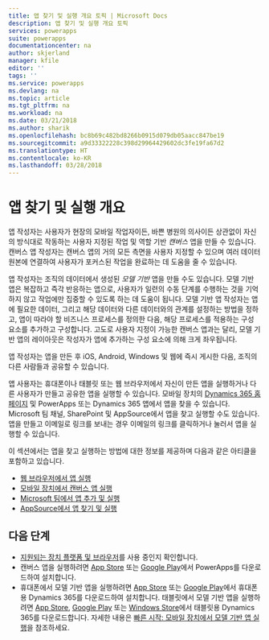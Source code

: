 ```yaml
---
title: 앱 찾기 및 실행 개요 토픽 | Microsoft Docs
description: 앱 찾기 및 실행 개요 토픽
services: powerapps
suite: powerapps
documentationcenter: na
author: skjerland
manager: kfile
editor: ''
tags: ''
ms.service: powerapps
ms.devlang: na
ms.topic: article
ms.tgt_pltfrm: na
ms.workload: na
ms.date: 03/21/2018
ms.author: sharik
ms.openlocfilehash: bc8b69c482bd8266b0915d079db05aacc847be19
ms.sourcegitcommit: a9d33322228c398d29964429602dc3fe19fa67d2
ms.translationtype: HT
ms.contentlocale: ko-KR
ms.lasthandoff: 03/28/2018
---
```

# <a name="find-and-run-apps-overview"></a>앱 찾기 및 실행 개요
앱 작성자는 사용자가 현장의 모바일 작업자이든, 바쁜 병원의 의사이든 상관없이 자신의 방식대로 작동하는 사용자 지정된 작업 및 역할 기반 *캔버스* 앱을 만들 수 있습니다. 캔버스 앱 작성자는 캔버스 앱의 거의 모든 측면을 사용자 지정할 수 있으며 여러 데이터 원본에 연결하여 사용자가 포커스된 작업을 완료하는 데 도움을 줄 수 있습니다.

앱 작성자는 조직의 데이터에서 생성된 *모델 기반* 앱을 만들 수도 있습니다. 모델 기반 앱은 복잡하고 즉각 반응하는 앱으로, 사용자가 일련의 수동 단계를 수행하는 것을 기억하지 않고 작업에만 집중할 수 있도록 하는 데 도움이 됩니다. 모델 기반 앱 작성자는 앱에 필요한 데이터, 그리고 해당 데이터와 다른 데이터와의 관계를 설정하는 방법을 정하고, 앱이 따라야 할 비즈니스 프로세스를 정의한 다음, 해당 프로세스를 적용하는 구성 요소를 추가하고 구성합니다. 고도로 사용자 지정이 가능한 캔버스 앱과는 달리, 모델 기반 앱의 레이아웃은 작성자가 앱에 추가하는 구성 요소에 의해 크게 좌우됩니다.

앱 작성자는 앱을 만든 후 iOS, Android, Windows 및 웹에 즉시 게시한 다음, 조직의 다른 사람들과 공유할 수 있습니다.

앱 사용자는 휴대폰이나 태블릿 또는 웹 브라우저에서 자신이 만든 앱을 실행하거나 다른 사용자가 만들고 공유한 앱을 실행할 수 있습니다. 모바일 장치의 [Dynamics 365 홈 페이지](https://home.dynamics.com/) 및 PowerApps 또는 Dynamics 365 앱에서 앱을 찾을 수 있습니다. Microsoft 팀 채널, SharePoint 및 AppSource에서 앱을 찾고 실행할 수도 있습니다. 앱을 만들고 이메일로 링크를 보내는 경우 이메일의 링크를 클릭하거나 눌러서 앱을 실행할 수 있습니다.

이 섹션에서는 앱을 찾고 실행하는 방법에 대한 정보를 제공하며 다음과 같은 아티클을 포함하고 있습니다.

* [웹 브라우저에서 앱 실행](run-app-browser.md)
* [모바일 장치에서 캔버스 앱 실행](run-app-client.md)
* [Microsoft 팀에서 앱 추가 및 실행](open-app-embedded-in-teams.md)
* [AppSource에서 앱 찾기 및 실행](app-source.md)

## <a name="next-steps"></a>다음 단계
* [지원되는 장치 플랫폼 및 브라우저](../maker/canvas-apps/limits-and-config.md)를 사용 중인지 확인합니다.
* 캔버스 앱을 실행하려면 [App Store](https://itunes.apple.com/app/powerapps/id1047318566?mt=8) 또는 [Google Play](https://play.google.com/store/apps/details?id=com.microsoft.msapps)에서 PowerApps를 다운로드하여 설치합니다.
* 휴대폰에서 모델 기반 앱을 실행하려면 [App Store](https://itunes.apple.com/app/dynamics-crm-for-phones/id1003997947?ls=1&mt=8) 또는 [Google Play](https://play.google.com/store/apps/details?id=com.microsoft.crm.crmphone)에서 휴대폰용 Dynamics 365를 다운로드하여 설치합니다. 태블릿에서 모델 기반 앱을 실행하려면 [App Store](https://itunes.apple.com/app/microsoft-dynamics-crm/id678800460?mt=8), [Google Play](https://play.google.com/store/apps/details?id=com.microsoft.crm.crmtablet) 또는 [Windows Store](https://www.microsoft.com/store/p/microsoft-dynamics-365/9nblggh4rfqp)에서 태블릿용 Dynamics 365를 다운로드합니다. 자세한 내용은 [빠른 시작: 모바일 장치에서 모델 기반 앱 실행](run-app-client-model-driven.md)을 참조하세요.
